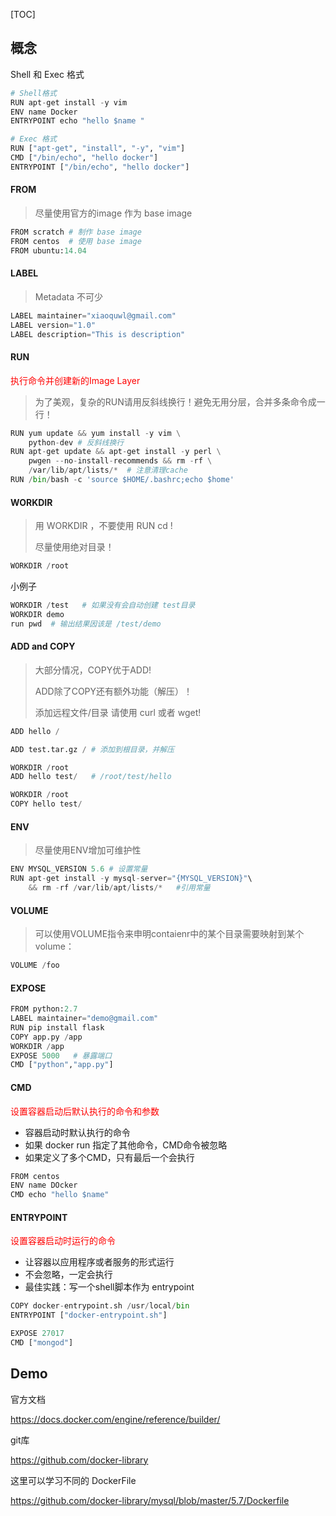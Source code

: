 [TOC]



## 概念

Shell 和 Exec 格式



``` python
# Shell格式
RUN apt-get install -y vim
ENV name Docker
ENTRYPOINT echo "hello $name "
```



``` python
# Exec 格式
RUN ["apt-get", "install", "-y", "vim"]
CMD ["/bin/echo", "hello docker"]
ENTRYPOINT ["/bin/echo", "hello docker"]
```



#### FROM

> 尽量使用官方的image 作为 base image

``` python
FROM scratch # 制作 base image
FROM centos  # 使用 base image
FROM ubuntu:14.04 
```



#### LABEL

> Metadata 不可少

``` python
LABEL maintainer="xiaoquwl@gmail.com"
LABEL version="1.0"
LABEL description="This is description"
```



#### RUN

<font color=red>执行命令并创建新的Image Layer</font>

> 为了美观，复杂的RUN请用反斜线换行！避免无用分层，合并多条命令成一行！

``` python
RUN yum update && yum install -y vim \
	python-dev # 反斜线换行
RUN apt-get update && apt-get install -y perl \
    pwgen --no-install-recommends && rm -rf \
    /var/lib/apt/lists/*  # 注意清理cache
RUN /bin/bash -c 'source $HOME/.bashrc;echo $home'
```



#### WORKDIR

> 用 WORKDIR ，不要使用 RUN cd !
>
> 尽量使用绝对目录！

``` python
WORKDIR /root
```

小例子

``` python
WORKDIR /test   # 如果没有会自动创建 test目录
WORKDIR demo
run pwd  # 输出结果因该是 /test/demo
```

#### ADD and COPY

> 大部分情况，COPY优于ADD! 
>
> ADD除了COPY还有额外功能（解压）！
>
> 添加远程文件/目录 请使用 curl 或者 wget!

``` python
ADD hello /
```

``` python
ADD test.tar.gz / # 添加到根目录，并解压
```

``` python
WORKDIR /root
ADD hello test/   # /root/test/hello
```

``` python
WORKDIR /root
COPY hello test/
```

 

#### ENV

> 尽量使用ENV增加可维护性

``` python
ENV MYSQL_VERSION 5.6 # 设置常量
RUN apt-get install -y mysql-server="{MYSQL_VERSION}"\
    && rm -rf /var/lib/apt/lists/*   #引用常量
```



#### VOLUME

> 可以使用VOLUME指令来申明contaienr中的某个目录需要映射到某个volume：

``` python
VOLUME /foo
```



#### EXPOSE

``` python
FROM python:2.7
LABEL maintainer="demo@gmail.com"
RUN pip install flask
COPY app.py /app
WORKDIR /app
EXPOSE 5000   # 暴露端口
CMD ["python","app.py"]
```



#### CMD

<font color=red>设置容器启动后默认执行的命令和参数</font>

- 容器启动时默认执行的命令
- 如果 docker run 指定了其他命令，CMD命令被忽略
- 如果定义了多个CMD，只有最后一个会执行

``` python
FROM centos
ENV name DOcker
CMD echo "hello $name"
```



#### ENTRYPOINT

<font color=red>设置容器启动时运行的命令</font>

- 让容器以应用程序或者服务的形式运行
- 不会忽略，一定会执行
- 最佳实践：写一个shell脚本作为 entrypoint

``` python
COPY docker-entrypoint.sh /usr/local/bin
ENTRYPOINT ["docker-entrypoint.sh"]

EXPOSE 27017
CMD ["mongod"]
```





## Demo

官方文档

https://docs.docker.com/engine/reference/builder/



git库

https://github.com/docker-library



这里可以学习不同的 DockerFile



https://github.com/docker-library/mysql/blob/master/5.7/Dockerfile